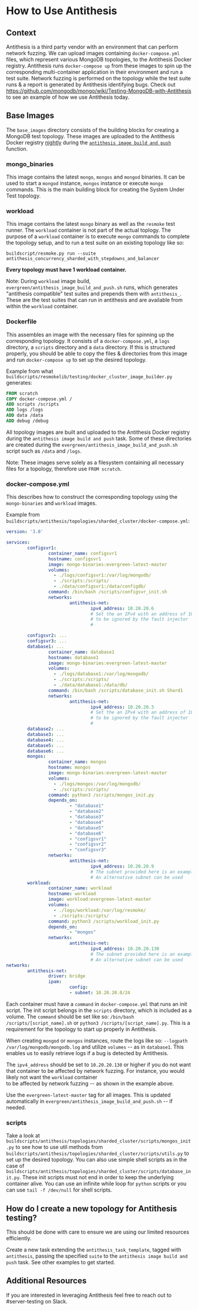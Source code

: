 # How to Use Antithesis

## Context

Antithesis is a third party vendor with an environment that can perform network fuzzing. We can
upload images containing `docker-compose.yml` files, which represent various MongoDB topologies, to
the Antithesis Docker registry. Antithesis runs `docker-compose up` from these images to spin up
the corresponding multi-container application in their environment and run a test suite. Network
fuzzing is performed on the topology while the test suite runs & a report is generated by
Antithesis identifying bugs. Check out
https://github.com/mongodb/mongo/wiki/Testing-MongoDB-with-Antithesis to see an example of how we
use Antithesis today.

## Base Images

The `base_images` directory consists of the building blocks for creating a MongoDB test topology.
These images are uploaded to the Antithesis Docker registry [nightly](https://github.com/mongodb/mongo/blob/6cf8b162a61173eb372b54213def6dd61e1fd684/etc/evergreen_yml_components/variants/ubuntu/test_dev_master_and_lts_branches_only.yml#L28) during the
[`antithesis image build and push`](https://github.com/mongodb/mongo/blob/020632e3ae328f276b2c251417b5a39389af6141/etc/evergreen_yml_components/definitions.yml#L2823) function.

### mongo_binaries

This image contains the latest `mongo`, `mongos` and `mongod` binaries. It can be used to
start a `mongod` instance, `mongos` instance or execute `mongo` commands. This is the main building
block for creating the System Under Test topology.

### workload

This image contains the latest `mongo` binary as well as the `resmoke` test runner. The `workload`
container is not part of the actual toplogy. The purpose of a `workload` container is to execute
`mongo` commands to complete the topology setup, and to run a test suite on an existing topology
like so:

```shell
buildscript/resmoke.py run --suite antithesis_concurrency_sharded_with_stepdowns_and_balancer
```

**Every topology must have 1 workload container.**

Note: During `workload` image build, `evergreen/antithesis_image_build_and_push.sh` runs, which generates
"antithesis compatible" test suites and prepends them with `antithesis_`. These are the test suites
that can run in antithesis and are available from within the `workload` container.

### Dockerfile

This assembles an image with the necessary files for spinning up the corresponding topology. It
consists of a `docker-compose.yml`, a `logs` directory, a `scripts` directory and a `data`
directory. If this is structured properly, you should be able to copy the files & directories
from this image and run `docker-compose up` to set up the desired topology.

Example from what `buildscripts/resmokelib/testing/docker_cluster_image_builder.py` generates:

```Dockerfile
FROM scratch
COPY docker-compose.yml /
ADD scripts /scripts
ADD logs /logs
ADD data /data
ADD debug /debug
```

All topology images are built and uploaded to the Antithesis Docker registry during the
`antithesis image build and push` task. Some of these directories are created during the
`evergreen/antithesis_image_build_and_push.sh` script such as `/data` and `/logs`.

Note: These images serve solely as a filesystem containing all necessary files for a topology,
therefore use `FROM scratch`.

### docker-compose.yml

This describes how to construct the corresponding topology using the
`mongo-binaries` and `workload` images.

Example from `buildscripts/antithesis/topologies/sharded_cluster/docker-compose.yml`:

```yml
version: '3.0'

services:
        configsvr1:
                container_name: configsvr1
                hostname: configsvr1
                image: mongo-binaries:evergreen-latest-master
                volumes:
                  - ./logs/configsvr1:/var/log/mongodb/
                  - ./scripts:/scripts/
                  - ./data/configsvr1:/data/configdb/
                command: /bin/bash /scripts/configsvr_init.sh
                networks:
                        antithesis-net:
                                ipv4_address: 10.20.20.6
                                # Set the an IPv4 with an address of 10.20.20.130 or higher
                                # to be ignored by the fault injector
                                #

        configsvr2: ...
        configsvr3: ...
        database1: ...
                container_name: database1
                hostname: database1
                image: mongo-binaries:evergreen-latest-master
                volumes:
                  - ./logs/database1:/var/log/mongodb/
                  - ./scripts:/scripts/
                  - ./data/database1:/data/db/
                command: /bin/bash /scripts/database_init.sh Shard1
                networks:
                        antithesis-net:
                                ipv4_address: 10.20.20.3
                                # Set the an IPv4 with an address of 10.20.20.130 or higher
                                # to be ignored by the fault injector
                                #
        database2: ...
        database3: ...
        database4: ...
        database5: ...
        database6: ...
        mongos:
                container_name: mongos
                hostname: mongos
                image: mongo-binaries:evergreen-latest-master
                volumes:
                  - ./logs/mongos:/var/log/mongodb/
                  - ./scripts:/scripts/
                command: python3 /scripts/mongos_init.py
                depends_on:
                        - "database1"
                        - "database2"
                        - "database3"
                        - "database4"
                        - "database5"
                        - "database6"
                        - "configsvr1"
                        - "configsvr2"
                        - "configsvr3"
                networks:
                        antithesis-net:
                                ipv4_address: 10.20.20.9
                                # The subnet provided here is an example
                                # An alternative subnet can be used
        workload:
                container_name: workload
                hostname: workload
                image: workload:evergreen-latest-master
                volumes:
                  - ./logs/workload:/var/log/resmoke/
                  - ./scripts:/scripts/
                command: python3 /scripts/workload_init.py
                depends_on:
                        - "mongos"
                networks:
                        antithesis-net:
                                ipv4_address: 10.20.20.130
                                # The subnet provided here is an example
                                # An alternative subnet can be used
networks:
        antithesis-net:
                driver: bridge
                ipam:
                        config:
                        - subnet: 10.20.20.0/24
```

Each container must have a `command` in `docker-compose.yml` that runs an init script. The init
script belongs in the `scripts` directory, which is included as a volume. The `command` should be
set like so: `/bin/bash /scripts/[script_name].sh` or `python3 /scripts/[script_name].py`. This is
a requirement for the topology to start up properly in Antithesis.

When creating `mongod` or `mongos` instances, route the logs like so:
`--logpath /var/log/mongodb/mongodb.log` and utilize `volumes` -- as in `database1`.
This enables us to easily retrieve logs if a bug is detected by Antithesis.

The `ipv4_address` should be set to `10.20.20.130` or higher if you do not want that container to
be affected by network fuzzing. For instance, you would likely not want the `workload` container  
to be affected by network fuzzing -- as shown in the example above.

Use the `evergreen-latest-master` tag for all images. This is updated automatically in
`evergreen/antithesis_image_build_and_push.sh` -- if needed.

### scripts

Take a look at `buildscripts/antithesis/topologies/sharded_cluster/scripts/mongos_init.py` to see
how to use util methods from `buildscripts/antithesis/topologies/sharded_cluster/scripts/utils.py`
to set up the desired topology. You can also use simple shell scripts as in the case of
`buildscripts/antithesis/topologies/sharded_cluster/scripts/database_init.py`. These init scripts
must not end in order to keep the underlying container alive. You can use an infinite while
loop for `python` scripts or you can use `tail -f /dev/null` for shell scripts.

## How do I create a new topology for Antithesis testing?

This should be done with care to ensure we are using our limited resources efficiently.

Create a new task extending the `antithesis_task_template`, tagged with `antithesis`, passing the specified `suite` to the `antithesis image build and push` task. See other examples to get started.

## Additional Resources

If you are interested in leveraging Antithesis feel free to reach out to #server-testing on Slack.
